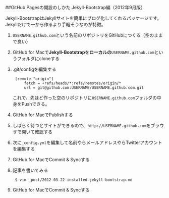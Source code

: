 ##GitHub Pagesの開設のしかた Jekyll-Bootstrap編（2012年9月版）

Jekyll-BootstrapはJekyllサイトを簡単にブログ化してくれるパッケージです。Jekyllだけで一から作るより手軽そうなのが特徴。

1. `USERNAME.github.com`という名前のリポジトリをGitHubにつくる（空のままで良い）
2. GitHub for Macで**Jekyll-Bootstrap**を**ローカルの**`USERNAME.github.com`というフォルダにcloneする
3. .git/configを編集する

		[remote "origin"]
			fetch = +refs/heads/*:refs/remotes/origin/*
			url = git@github.com:USERNAME/USERNAME.github.com.git

	これで、先ほど作った空のリポジトリに`USERNAME.github.com`フォルダの中身をPushできる。
4. GitHub for MacでPublishする
3. しばらく待つとサイトができるので、`http://USERNAME.github.com`をブラウザで開いて確認する
4. 次に`_config.yml`を編集して名前やらメールアドレスやらTwitterアカウントを編集する
5. GitHub for MacでCommit & Syncする
6. 記事を書いてみる

		$ vim _post/2012-03-22-installed-jekyll-bootstrap.md

5. GitHub for MacでCommit & Syncする
